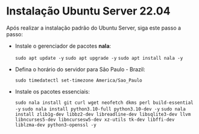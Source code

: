 # Instalação Ubuntu Server 22.04

Após realizar a instalação padrão do Ubuntu Server, siga este passo a passo:

- Instale o gerenciador de pacotes **nala**:
	
	`sudo apt update -y`
	`sudo apt upgrade -y`
	`sudo apt install nala -y`

- Defina o horário do servidor para São Paulo - Brazil:

	 `sudo timedatectl set-timezone America/Sao_Paulo`

- Instale os pacotes essenciais:

	`sudo nala install git curl wget neofetch dkms perl build-essential -y`
	`sudo nala install python3.10-full python3.10-dev -y`
	`sudo nala install zlib1g-dev libbz2-dev libreadline-dev libsqlite3-dev llvm libncurses5-dev libncursesw5-dev xz-utils tk-dev libffi-dev liblzma-dev python3-openssl -y`

